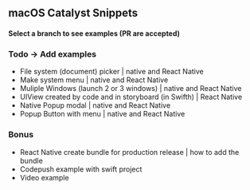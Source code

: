 ## macOS Catalyst Snippets
#### Select a branch to see examples (PR are accepted)

### Todo -> Add examples
- File system (document) picker | native and React Native
- Make system menu | native and React Native
- Muliple Windows (launch 2 or 3 windows) | native and React Native
- UIView created by code and in storyboard (in Swifth) | React Native
- Native Popup modal | native and React Native
- Popup Button with menu | native and React Native

### Bonus
- React Native create bundle for production release | how to add the bundle
- Codepush example with swift project
- Video example
